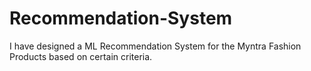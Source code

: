 # Recommendation-System
I have designed a ML Recommendation System for the Myntra Fashion Products based on certain criteria.
